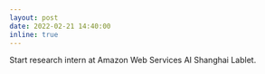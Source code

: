 ```yaml
---
layout: post
date: 2022-02-21 14:40:00
inline: true
---
```


Start research intern at Amazon Web Services AI Shanghai Lablet.